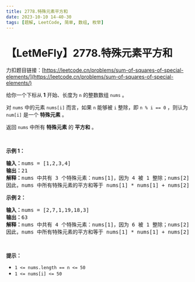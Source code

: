 ```yaml
---
title: 2778.特殊元素平方和
date: 2023-10-10 14-40-30
tags: [题解, LeetCode, 简单, 数组, 枚举]
---
```


# 【LetMeFly】2778.特殊元素平方和

力扣题目链接：[https://leetcode.cn/problems/sum-of-squares-of-special-elements/](https://leetcode.cn/problems/sum-of-squares-of-special-elements/)

<p>给你一个下标从 <strong>1</strong> 开始、长度为 <code>n</code> 的整数数组 <code>nums</code> 。</p>

<p>对 <code>nums</code> 中的元素 <code>nums[i]</code> 而言，如果 <code>n</code> 能够被 <code>i</code> 整除，即 <code>n % i == 0</code> ，则认为 <code>num[i]</code> 是一个 <strong>特殊元素</strong> 。</p>

<p>返回 <code>nums</code> 中所有 <strong>特殊元素</strong> 的 <strong>平方和</strong> 。</p>

<p>&nbsp;</p>

<p><strong>示例 1：</strong></p>

<pre>
<strong>输入：</strong>nums = [1,2,3,4]
<strong>输出：</strong>21
<strong>解释：</strong>nums 中共有 3 个特殊元素：nums[1]，因为 4 被 1 整除；nums[2]，因为 4 被 2 整除；以及 nums[4]，因为 4 被 4 整除。 
因此，nums 中所有特殊元素的平方和等于 nums[1] * nums[1] + nums[2] * nums[2] + nums[4] * nums[4] = 1 * 1 + 2 * 2 + 4 * 4 = 21 。  
</pre>

<p><strong>示例 2：</strong></p>

<pre>
<strong>输入：</strong>nums = [2,7,1,19,18,3]
<strong>输出：</strong>63
<strong>解释：</strong>nums 中共有 4 个特殊元素：nums[1]，因为 6 被 1 整除；nums[2] ，因为 6 被 2 整除；nums[3]，因为 6 被 3 整除；以及 nums[6]，因为 6 被 6 整除。 
因此，nums 中所有特殊元素的平方和等于 nums[1] * nums[1] + nums[2] * nums[2] + nums[3] * nums[3] + nums[6] * nums[6] = 2 * 2 + 7 * 7 + 1 * 1 + 3 * 3 = 63 。 </pre>

<p>&nbsp;</p>

<p><strong>提示：</strong></p>

<ul>
	<li><code>1 &lt;= nums.length == n &lt;= 50</code></li>
	<li><code>1 &lt;= nums[i] &lt;= 50</code></li>
</ul>


    